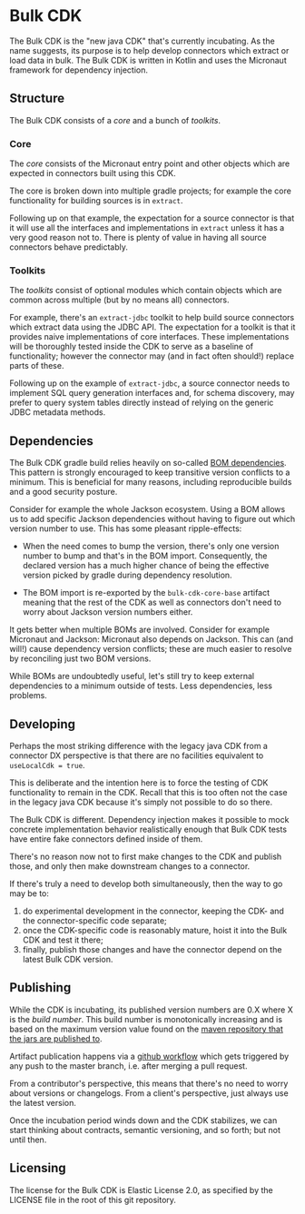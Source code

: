 # Bulk CDK

The Bulk CDK is the "new java CDK" that's currently incubating.
As the name suggests, its purpose is to help develop connectors which extract or load data in bulk.
The Bulk CDK is written in Kotlin and uses the Micronaut framework for dependency injection.

## Structure

The Bulk CDK consists of a _core_ and a bunch of _toolkits_.

### Core

The _core_ consists of the Micronaut entry point and other objects which are expected in
connectors built using this CDK.

The core is broken down into multiple gradle projects; for example the core functionality for
building sources is in `extract`.

Following up on that example, the expectation for a source connector is that it will use all the
interfaces and implementations in `extract` unless it has a very good reason not to.
There is plenty of value in having all source connectors behave predictably.

### Toolkits

The _toolkits_ consist of optional modules which contain objects which are common across
multiple (but by no means all) connectors.

For example, there's an `extract-jdbc` toolkit to help build source connectors which extract data
using the JDBC API.
The expectation for a toolkit is that it provides naive implementations of core interfaces.
These implementations will be thoroughly tested inside the CDK to serve as a baseline of
functionality; however the connector may (and in fact often should!) replace parts of these.

Following up on the example of `extract-jdbc`, a source connector needs to implement SQL query
generation interfaces and, for schema discovery, may prefer to query system tables directly
instead of relying on the generic JDBC metadata methods.

## Dependencies

The Bulk CDK gradle build relies heavily on so-called [BOM dependencies](https://maven.apache.org/guides/introduction/introduction-to-dependency-mechanism.html#bill-of-materials-bom-poms).
This pattern is strongly encouraged to keep transitive version conflicts to a minimum.  This is beneficial for many reasons, including reproducible builds and a good security posture. 

Consider for example the whole Jackson ecosystem.
Using a BOM allows us to add specific Jackson dependencies without having to figure out which
version number to use.
This has some pleasant ripple-effects:

- When the need comes to bump the version, there's only one version number to bump and that's in
  the BOM import.
  Consequently, the declared version has a much higher chance of being the effective version
  picked by gradle during dependency resolution.

- The BOM import is re-exported by the `bulk-cdk-core-base` artifact meaning that the rest of the
  CDK as well as connectors don't need to worry about Jackson version numbers either.

It gets better when multiple BOMs are involved.
Consider for example Micronaut and Jackson: Micronaut also depends on Jackson.
This can (and will!) cause dependency version conflicts; these are much easier to resolve by
reconciling just two BOM versions.

While BOMs are undoubtedly useful, let's still try to keep external dependencies to a minimum
outside of tests.
Less dependencies, less problems.

## Developing

Perhaps the most striking difference with the legacy java CDK from a connector DX perspective is
that there are no facilities equivalent to `useLocalCdk = true`.

This is deliberate and the intention here is to force the testing of CDK functionality to remain
in the CDK.
Recall that this is too often not the case in the legacy java CDK because it's simply not possible
to do so there.

The Bulk CDK is different.
Dependency injection makes it possible to mock concrete implementation behavior realistically
enough that Bulk CDK tests have entire fake connectors defined inside of them.

There's no reason now not to first make changes to the CDK and publish those, and only then make
downstream changes to a connector.

If there's truly a need to develop both simultaneously, then the way to go may be to:
1. do experimental development in the connector, keeping the CDK- and the connector-specific code
   separate;
2. once the CDK-specific code is reasonably mature, hoist it into the Bulk CDK and test it there;
3. finally, publish those changes and have the connector depend on the latest Bulk CDK version.

## Publishing

While the CDK is incubating, its published version numbers are 0.X where X is the _build number_.
This build number is monotonically increasing and is based on the maximum version value found on
the [maven repository that the jars are published to](https://airbyte.mycloudrepo.io/public/repositories/airbyte-public-jars/io/airbyte/bulk-cdk/).

Artifact publication happens via a [github workflow](../../.github/workflows/publish-bulk-cdk.yml)
which gets triggered by any push to the master branch, i.e. after merging a pull request.

From a contributor's perspective, this means that there's no need to worry about versions or
changelogs.
From a client's perspective, just always use the latest version.

Once the incubation period winds down and the CDK stabilizes, we can start thinking about contracts,
semantic versioning, and so forth; but not until then.

## Licensing

The license for the Bulk CDK is Elastic License 2.0, as specified by the LICENSE file in the root
of this git repository.

